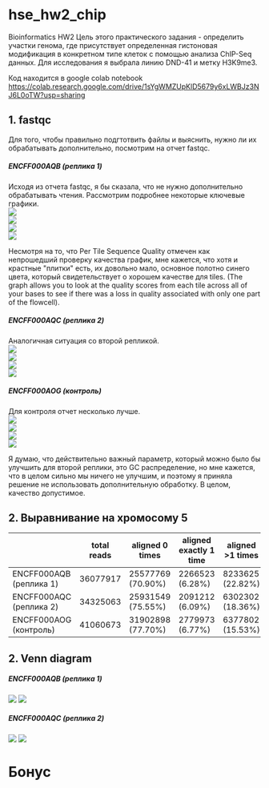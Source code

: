 # hse_hw2_chip
Bioinformatics HW2
Цель этого практического задания - определить участки генома, где присутствует определенная гистоновая модификация в конкретном типе клеток с помощью анализа ChIP-Seq данных. Для исследования я выбрала линию DND-41 и метку H3K9me3.  
  
Код находится в google colab notebook https://colab.research.google.com/drive/1sYgWMZUpKlD5679y6xLWBJz3NJ6L0oTW?usp=sharing
## 1. fastqc 
Для того, чтобы правильно подгтотвить файлы и выяснить, нужно ли их обрабатывать дополнительно, посмотрим на отчет fastqc.  
##### ENCFF000AQB (реплика 1)  
Исходя из отчета fastqc, я бы сказала, что не нужно дополнительно обрабатывать чтения. Рассмотрим подробнее некоторые ключевые графики.  
![](https://github.com/kseniashilova/hse_hw2_chip/blob/main/pic/fastqc_report_1.PNG)  
![](https://github.com/kseniashilova/hse_hw2_chip/blob/main/pic/fastqc_report_2.PNG)  
![](https://github.com/kseniashilova/hse_hw2_chip/blob/main/pic/fastqc_report_3.PNG)  
![](https://github.com/kseniashilova/hse_hw2_chip/blob/main/pic/fastqc_report_4.PNG)    
  
Несмотря на то, что Per Tile Sequence Quality отмечен как непрошедший проверку качества график, мне кажется, что хотя и крастные "плитки" есть, их довольно мало, основное полотно синего цвета, который свидетельствует о хорошем качестве для tiles. (The graph allows you to look at the quality scores from each tile across all of your bases to see if there was a loss in quality associated with only one part of the flowcell).   
##### ENCFF000AQC (реплика 2)
Аналогичная ситуация со второй репликой.  
![](https://github.com/kseniashilova/hse_hw2_chip/blob/main/pic/fastqc_report_1(1).PNG)  
![](https://github.com/kseniashilova/hse_hw2_chip/blob/main/pic/fastqc_report_2(1).PNG)  
![](https://github.com/kseniashilova/hse_hw2_chip/blob/main/pic/fastqc_report_3(1).PNG)  
![](https://github.com/kseniashilova/hse_hw2_chip/blob/main/pic/fastqc_report_4(1).PNG)    
##### ENCFF000AOG (контроль)  
Для контроля отчет несколько лучше.  
![](https://github.com/kseniashilova/hse_hw2_chip/blob/main/pic/fastqc_report_1(2).PNG)  
![](https://github.com/kseniashilova/hse_hw2_chip/blob/main/pic/fastqc_report_2(2).PNG)  
![](https://github.com/kseniashilova/hse_hw2_chip/blob/main/pic/fastqc_report_3(2).PNG)  
![](https://github.com/kseniashilova/hse_hw2_chip/blob/main/pic/fastqc_report_4(2).PNG)    

Я думаю, что действительно важный параметр, который можно было бы улучшить для второй реплики, это GC распределение, но мне кажется, что в целом сильно мы ничего не улучшим, и поэтому я приняла решение не использовать дополнительную обработку.  В целом, качество допустимое.  

## 2. Выравнивание на хромосому 5
|                        |      total reads |   aligned 0 times | aligned exactly 1 time| aligned >1 times |
|------------------------|------------------|-------------------|-----------------------|------------------|
|ENCFF000AQB (реплика 1) |   36077917       | 25577769 (70.90%) | 2266523 (6.28%)       |8233625 (22.82%)  |
|ENCFF000AQC (реплика 2) |   34325063       | 25931549 (75.55%) | 2091212 (6.09%)       |6302302 (18.36%)  |
|ENCFF000AOG (контроль)  |      41060673    | 31902898 (77.70%) | 2779973 (6.77%)       | 6377802 (15.53%) |
 
## 2. Venn diagram
##### ENCFF000AQB (реплика 1) 
![](https://github.com/kseniashilova/hse_hw2_chip/blob/main/pic/intervene_venn1_1.PNG)
![](https://github.com/kseniashilova/hse_hw2_chip/blob/main/pic/intervene_venn1_2.PNG)
##### ENCFF000AQC (реплика 2)
![](https://github.com/kseniashilova/hse_hw2_chip/blob/main/pic/intervene_venn2_1.PNG)
![](https://github.com/kseniashilova/hse_hw2_chip/blob/main/pic/intervene_venn2_2.PNG)

# Бонус
